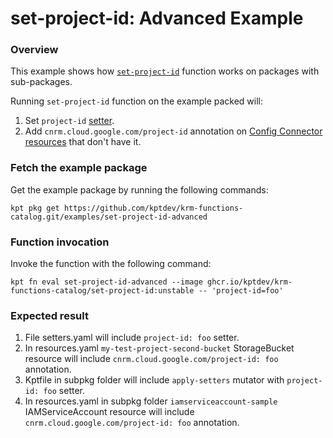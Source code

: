 # set-project-id: Advanced Example

### Overview

This example shows how [`set-project-id`] function works on packages with
sub-packages.

Running `set-project-id` function on the example packed will:

1.  Set `project-id`
    [setter](https://catalog.kpt.dev/apply-setters/v0.1/?id=definitions).
2.  Add `cnrm.cloud.google.com/project-id` annotation on
    [Config Connector resources](https://cloud.google.com/config-connector/docs/reference/overview)
    that don't have it.

### Fetch the example package

Get the example package by running the following commands:

```shell
kpt pkg get https://github.com/kptdev/krm-functions-catalog.git/examples/set-project-id-advanced
```

### Function invocation

Invoke the function with the following command:

```shell
kpt fn eval set-project-id-advanced --image ghcr.io/kptdev/krm-functions-catalog/set-project-id:unstable -- 'project-id=foo'
```

### Expected result

1.  File setters.yaml will include `project-id: foo` setter.
2.  In resources.yaml `my-test-project-second-bucket` StorageBucket resource
    will include `cnrm.cloud.google.com/project-id: foo` annotation.
3.  Kptfile in subpkg folder will include `apply-setters` mutator with
    `project-id: foo` setter.
4.  In resources.yaml in subpkg folder `iamserviceaccount-sample`
    IAMServiceAccount resource will include `cnrm.cloud.google.com/project-id:
    foo` annotation.

[`set-project-id`]: https://catalog.kpt.dev/set-project-id/v0.1/
